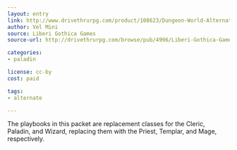 ```yaml
---
layout: entry
link: http://www.drivethrurpg.com/product/108623/Dungeon-World-Alternative-Playbooks
author: Vel Mini
source: Liberi Gothica Games
source-url: http://drivethrurpg.com/browse/pub/4996/Liberi-Gothica-Games

categories:
- paladin

license: cc-by
cost: paid

tags:
- alternate

---
```


The playbooks in this packet are replacement classes for the Cleric, Paladin, and Wizard, replacing them with the Priest, Templar, and Mage, respectively.
